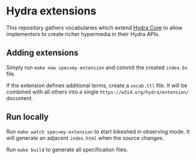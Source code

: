 # Hydra extensions

This repository gathers vocabularies which extend [Hydra Core](http://www.hydra-cg.com/spec/latest/core/) to allow implementors to create richer hypermedia in their Hydra APIs.

## Adding extensions

Simply run `make new spec=my-extension` and commit the created `index.bs` file.

If the extension defines additional terms, create a `vocab.ttl` file. It will be combined with all others into a single `https://w3id.org/hydra/extension/` document.

## Run locally

Run `make watch spec=my-extension` to start bikeshed in observing mode. It will generate an adjacent `index.html` when the source changes.

Run `make build` to generate all specification files.
